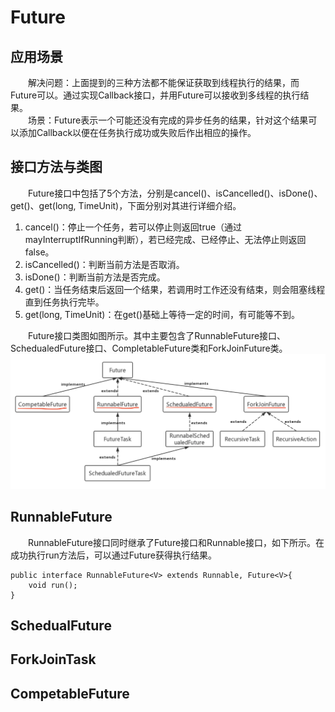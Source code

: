 # Future
## 应用场景  
&emsp;&emsp;解决问题：上面提到的三种方法都不能保证获取到线程执行的结果，而Future可以。通过实现Callback接口，并用Future可以接收到多线程的执行结果。  
&emsp;&emsp;场景：Future表示一个可能还没有完成的异步任务的结果，针对这个结果可以添加Callback以便在任务执行成功或失败后作出相应的操作。
## 接口方法与类图
&emsp;&emsp;Future接口中包括了5个方法，分别是cancel()、isCancelled()、isDone()、get()、get(long, TimeUnit)，下面分别对其进行详细介绍。
1) cancel()：停止一个任务，若可以停止则返回true（通过mayInterruptIfRunning判断），若已经完成、已经停止、无法停止则返回false。
2) isCancelled()：判断当前方法是否取消。
3) isDone()：判断当前方法是否完成。
4) get()：当任务结束后返回一个结果，若调用时工作还没有结束，则会阻塞线程直到任务执行完毕。
5) get(long, TimeUnit)：在get()基础上等待一定的时间，有可能等不到。  

&emsp;&emsp;Future接口类图如图所示。其中主要包含了RunnableFuture接口、SchedualedFuture接口、CompletableFuture类和ForkJoinFuture类。  
![image](https://github.com/xyhvictor/JavaStudying/blob/main/pic/multi_threads/Future.png)  
## RunnableFuture
&emsp;&emsp;RunnableFuture接口同时继承了Future接口和Runnable接口，如下所示。在成功执行run方法后，可以通过Future获得执行结果。
```
public interface RunnableFuture<V> extends Runnable, Future<V>{
    void run();
}
```
## SchedualFuture
## ForkJoinTask
## CompetableFuture
